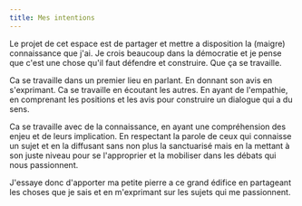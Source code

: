 ```yaml
---
title: Mes intentions
---
```


Le projet de cet espace est de partager et mettre a disposition la (maigre) connaissance que j'ai.
Je crois beaucoup dans la démocratie et je pense que c'est une chose qu'il faut défendre et construire. Que ça se travaille.

Ca se travaille dans un premier lieu en parlant. En donnant son avis en s'exprimant. Ca se travaille en écoutant les autres. En ayant de l'empathie, en comprenant les positions et les avis pour construire un dialogue qui a du sens.

Ca se travaille avec de la connaissance, en ayant une compréhension des enjeu et de leurs implication. En respectant la parole de ceux qui connaisse un sujet et en la diffusant sans non plus la sanctuarisé mais en la mettant à son juste niveau pour se l'approprier et la mobiliser dans les débats qui nous passionnent.

J'essaye donc d'apporter ma petite pierre a ce grand édifice en partageant les choses que je sais et en m'exprimant sur les sujets qui me passionnent.
